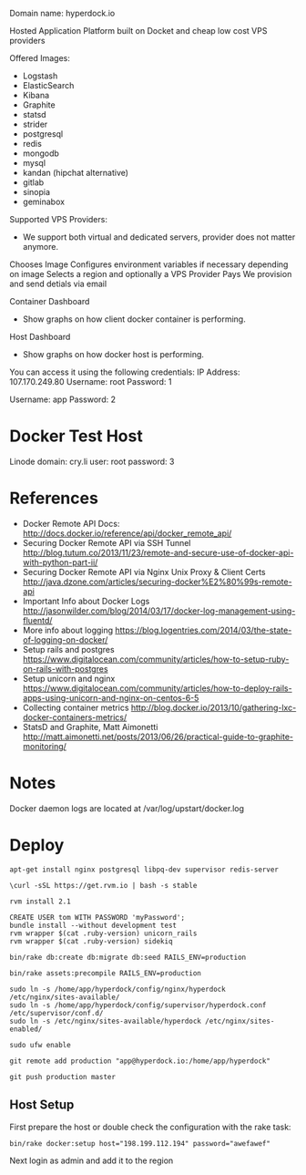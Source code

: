 Domain name: hyperdock.io

Hosted Application Platform built on Docket and cheap low cost VPS providers

Offered Images:
 * Logstash
 * ElasticSearch
 * Kibana
 * Graphite
 * statsd
 * strider
 * postgresql
 * redis
 * mongodb
 * mysql
 * kandan (hipchat alternative)
 * gitlab
 * sinopia
 * geminabox

Supported VPS Providers:
 * We support both virtual and dedicated servers, provider does not matter anymore.

Chooses Image
Configures environment variables if necessary depending on image
Selects a region and optionally a VPS Provider
Pays
We provision and send detials via email

Container Dashboard
 - Show graphs on how client docker container is performing. 

Host Dashboard
 - Show graphs on how docker host is performing. 

You can access it using the following credentials:
IP Address: 107.170.249.80
Username: root
Password: 1

Username: app
Password: 2

# Docker Test Host
Linode
domain: cry.li
user: root
password: 3

# References

* Docker Remote API Docs: http://docs.docker.io/reference/api/docker_remote_api/
* Securing Docker Remote API via SSH Tunnel http://blog.tutum.co/2013/11/23/remote-and-secure-use-of-docker-api-with-python-part-ii/
* Securing Docker Remote API via Nginx Unix Proxy & Client Certs http://java.dzone.com/articles/securing-docker%E2%80%99s-remote-api
* Important Info about Docker Logs http://jasonwilder.com/blog/2014/03/17/docker-log-management-using-fluentd/
* More info about logging https://blog.logentries.com/2014/03/the-state-of-logging-on-docker/
* Setup rails and postgres https://www.digitalocean.com/community/articles/how-to-setup-ruby-on-rails-with-postgres
* Setup unicorn and nginx https://www.digitalocean.com/community/articles/how-to-deploy-rails-apps-using-unicorn-and-nginx-on-centos-6-5
* Collecting container metrics http://blog.docker.io/2013/10/gathering-lxc-docker-containers-metrics/
* StatsD and Graphite, Matt Aimonetti http://matt.aimonetti.net/posts/2013/06/26/practical-guide-to-graphite-monitoring/

# Notes

Docker daemon logs are located at /var/log/upstart/docker.log

# Deploy
```
apt-get install nginx postgresql libpq-dev supervisor redis-server

\curl -sSL https://get.rvm.io | bash -s stable

rvm install 2.1

CREATE USER tom WITH PASSWORD 'myPassword';
bundle install --without development test
rvm wrapper $(cat .ruby-version) unicorn_rails
rvm wrapper $(cat .ruby-version) sidekiq

bin/rake db:create db:migrate db:seed RAILS_ENV=production

bin/rake assets:precompile RAILS_ENV=production

sudo ln -s /home/app/hyperdock/config/nginx/hyperdock /etc/nginx/sites-available/
sudo ln -s /home/app/hyperdock/config/supervisor/hyperdock.conf /etc/supervisor/conf.d/
sudo ln -s /etc/nginx/sites-available/hyperdock /etc/nginx/sites-enabled/
```

```
sudo ufw enable
```

```
git remote add production "app@hyperdock.io:/home/app/hyperdock"
```

```
git push production master
```


## Host Setup

First prepare the host or double check the configuration with the rake task:

`bin/rake docker:setup host="198.199.112.194" password="awefawef"`

Next login as admin and add it to the region
